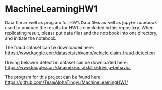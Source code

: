 # MachineLearningHW1
Data file as well as program for HW1.
Data files as well as jupyter notebook used to produce the results for HW1 are included in this repository. 
When replicating result, please put data files and the notebook into one directory, and initiate the notebook. 

The fraud dataset can be downloaded here: https://www.kaggle.com/datasets/shivamb/vehicle-claim-fraud-detection

Driving behavior detection dataset can be downloaded here: https://www.kaggle.com/datasets/outofskills/driving-behavior

The program for this project can be found here: https://github.com/TeamAlphaTingyu/MachineLearningHW1/
